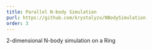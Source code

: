 ```yaml
---
title: Parallel N-body Simulation
purl: https://github.com/krystalyzx/NBodySimulation
order: 3
---
```

2-dimensional N-body simulation on a Ring
